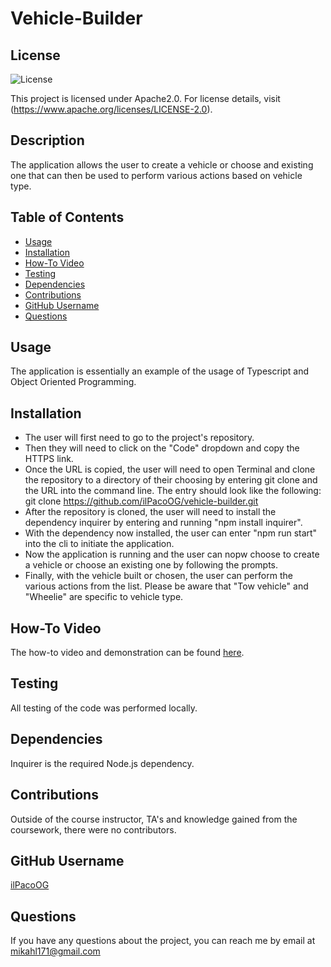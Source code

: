 # Vehicle-Builder


## License

![License](https://img.shields.io/badge/license-Apache2.0-brightgreen)

This project is licensed under Apache2.0. For license details, visit (https://www.apache.org/licenses/LICENSE-2.0).
  

## Description
The application allows the user to create a vehicle or choose and existing one that can then be used to perform various actions based on vehicle type.

## Table of Contents
- [Usage](#usage)
- [Installation](#installation)
- [How-To Video](#how-to-video)
- [Testing](#testing)
- [Dependencies](#dependencies)
- [Contributions](#contributions)
- [GitHub Username](#github-username)
- [Questions](#questions)

## Usage
The application is essentially an example of the usage of Typescript and Object Oriented Programming.

## Installation
- The user will first need to go to the project's repository.
- Then they will need to click on the "Code" dropdown and copy the HTTPS link.
- Once the URL is copied, the user will need to open Terminal and clone the repository to a directory of their choosing by entering git clone and the URL into the command line. The entry should look like the following: git clone https://github.com/ilPacoOG/vehicle-builder.git
- After the repository is cloned, the user will need to install the dependency inquirer by entering and running "npm install inquirer".
- With the dependency now installed, the user can enter "npm run start" into the cli to initiate the application.
- Now the application is running and the user can nopw choose to create a vehicle or choose an existing one by following the prompts.
- Finally, with the vehicle built or chosen, the user can perform the various actions from the list. Please be aware that "Tow vehicle" and "Wheelie" are specific to vehicle type.

## How-To Video
The how-to video and demonstration can be found [here](https://drive.google.com/file/d/1NNliuMrU-8YB1bYxKbIzaA7k9ZMNNnst/view).


## Testing
All testing of the code was performed locally.

## Dependencies
Inquirer is the required Node.js dependency.

## Contributions
Outside of the course instructor, TA's and knowledge gained from the coursework, there were no contributors.

## GitHub Username
[ilPacoOG](https://github.com/ilPacoOG)

## Questions
If you have any questions about the project, you can reach me by email at mikahl171@gmail.com

